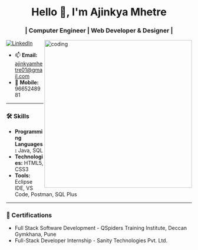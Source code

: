 <h1 align="center">Hello 👋, I'm Ajinkya Mhetre</h1>
<h3 align="center">| Computer Engineer | Web Developer & Designer |</h3>

<img align="right" alt="coding" width="400" src="https://cdn.dribbble.com/users/926537/screenshots/4502924/python-2.gif">

<!-- LinkedIn badge -->
<p align="left">
  <a href="https://www.linkedin.com/in/ajinkya-mhetre01/" target="blank">
    <img src="https://img.shields.io/badge/-LinkedIn-blue?style=for-the-badge&logo=linkedin&logoColor=white" alt="LinkedIn" />
  </a>
</p>

- 📫 **Email:** ajinkyamhetre01@gmail.com  
- 📱 **Mobile:** 9665248981  

---

### 🛠️ Skills

- **Programming Languages:** Java, SQL  
- **Technologies:** HTML5, CSS3  
- **Tools:** Eclipse IDE, VS Code, Postman, SQL Plus  

---

### 📜 Certifications

- Full Stack Software Development - QSpiders Training Institute, Deccan Gymkhana, Pune  
- Full-Stack Developer Internship - Sanity Technologies Pvt. Ltd.
